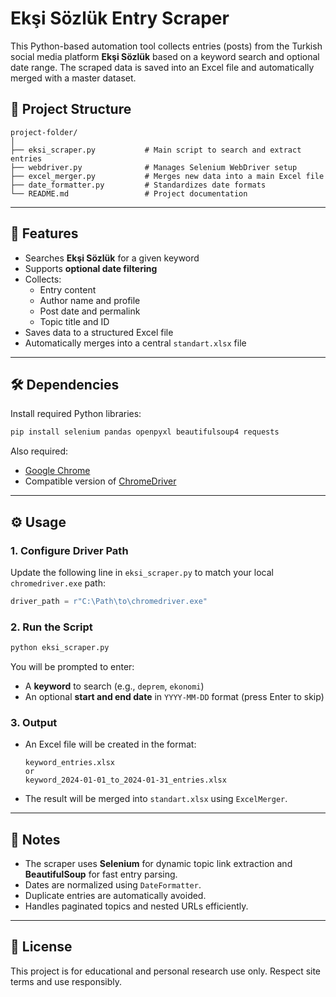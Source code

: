 # Ekşi Sözlük Entry Scraper

This Python-based automation tool collects entries (posts) from the Turkish social media platform **Ekşi Sözlük** based on a keyword search and optional date range. The scraped data is saved into an Excel file and automatically merged with a master dataset.

## 📁 Project Structure

```
project-folder/
│
├── eksi_scraper.py           # Main script to search and extract entries
├── webdriver.py              # Manages Selenium WebDriver setup
├── excel_merger.py           # Merges new data into a main Excel file
├── date_formatter.py         # Standardizes date formats
└── README.md                 # Project documentation
```

---

## 🚀 Features

- Searches **Ekşi Sözlük** for a given keyword
- Supports **optional date filtering**
- Collects:
  - Entry content
  - Author name and profile
  - Post date and permalink
  - Topic title and ID
- Saves data to a structured Excel file
- Automatically merges into a central `standart.xlsx` file

---

## 🛠️ Dependencies

Install required Python libraries:

```bash
pip install selenium pandas openpyxl beautifulsoup4 requests
```

Also required:
- [Google Chrome](https://www.google.com/chrome/)
- Compatible version of [ChromeDriver](https://chromedriver.chromium.org/)

---

## ⚙️ Usage

### 1. Configure Driver Path

Update the following line in `eksi_scraper.py` to match your local `chromedriver.exe` path:

```python
driver_path = r"C:\Path\to\chromedriver.exe"
```

### 2. Run the Script

```bash
python eksi_scraper.py
```

You will be prompted to enter:
- A **keyword** to search (e.g., `deprem`, `ekonomi`)
- An optional **start and end date** in `YYYY-MM-DD` format (press Enter to skip)

### 3. Output

- An Excel file will be created in the format:
  ```
  keyword_entries.xlsx
  or
  keyword_2024-01-01_to_2024-01-31_entries.xlsx
  ```

- The result will be merged into `standart.xlsx` using `ExcelMerger`.

---

## 📌 Notes

- The scraper uses **Selenium** for dynamic topic link extraction and **BeautifulSoup** for fast entry parsing.
- Dates are normalized using `DateFormatter`.
- Duplicate entries are automatically avoided.
- Handles paginated topics and nested URLs efficiently.

---

## 📃 License

This project is for educational and personal research use only. Respect site terms and use responsibly.
